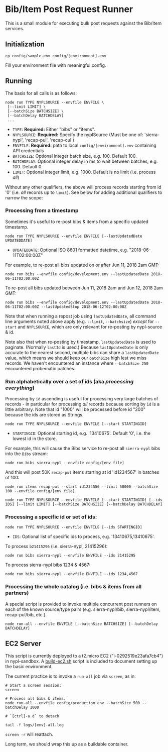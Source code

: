 # Bib/Item Post Request Runner

This is a small module for executing bulk post requests against the Bib/Item services.

## Initialization

```
cp config/sample.env config/[environment].env
```

Fill your environment file with meaningful config.

## Running

The basis for all calls is as follows:

```
node run TYPE NYPLSOURCE --envfile ENVFILE \
 [--limit LIMIT] \
 [--batchSize BATCHSIZE] \
 [--batchDelay BATCHDELAY]
 ...
```

 * `TYPE`: **Required:** Either "bibs" or "items".
 * `NYPLSOURCE`: **Required:** Specify the nyplSource (Must be one of: 'sierra-nypl', 'recap-pul', 'recap-cul')
 * `ENVFILE`: **Required:** path to local `config/[environment].env` containing API credentials
 * `BATCHSIZE`: Optional integer batch size, e.g. 100. Default 100.
 * `BATCHDELAY`: Optional integer delay in ms to wait between batches, e.g. 100. Default 0.
 * `LIMIT`: Optional integer limit, e.g. 1000. Default is no limit (i.e. process *all*)

Without any other qualifiers, the above will process records starting from id '0' (i.e. *all* records up to `limit`). See below for adding additional qualifiers to narrow the scope:

### Processing from a timestamp

Sometimes it's useful to re-post bibs & items from a specific updated timestamp.

```
node run TYPE NYPLSOURCE --envfile ENVFILE [--lastUpdatedDate UPDATEDDATE]
```

 * `UPDATEDDATE`: Optional ISO 8601 formatted datetime, e.g. "2018-06-11T02:00:00Z"

For example, to re-post all bibs updated on or after Jun 11, 2018 2am GMT:

```
node run bibs --envfile config/development.env --lastUpdatedDate 2018-06-11T02:00:00Z
```

To re-post all bibs updated between Jun 11, 2018 2am and Jun 12, 2018 2am GMT:

```
node run bibs --envfile config/development.env --lastUpdatedDate 2018-06-11T02:00:00Z --lastUpdatedStop 2018-06-12T02:00:00Z
```

Note that when running a repost job using `lastUpdatedDate`, all command line arguments noted above apply (e.g. `--limit`, `--batchsize`) *except* for `--start` and `NYPLSOURCE`, which are only relevant for re-posting by nypl-source & id.

Note also that when re-posting by timestamp, `lastUpdatedDate` is used to paginate. (Normally `lastId` is used.) Because `lastUpdatedDate` is only accurate to the nearest second, multiple bibs can share a `lastUpdatedDate` value, which means we should keep our `batchSize` high lest we miss records. We haven't encountered an instance where `--batchSize 250` encountered probematic patches.

### Run alphabetically over a set of ids (aka *processing everything*)

Processing by `id` ascending is useful for processing very large batches of records - in particular for processing *all* records because sorting by `id` is a little arbitrary. Note that id "1000" will be processed before id "200" because the ids are stored as Strings.

```
node run TYPE NYPLSOURCE --envfile ENVFILE [--start STARTINGID]
```

 * `STARTINGID`: Optional starting id, e.g. '13410675'. Default '0', i.e. the lowest id in the store.

For example, this will cause the Bibs service to re-post all `sierra-nypl` bibs into the `Bibs` stream:

```
node run bibs sierra-nypl --envfile config/[env file]
```

And this will post 50K `recap-pul` items starting at id 'id1234567' in batches of 100:

```
node run items recap-pul --start id1234556 --limit 50000 --batchSize 100 --envfile config/[env file]
```

```
node run TYPE NYPLSOURCE --envfile ENVFILE [--start STARTINGID] [--ids IDS] [--limit LIMIT] [--batchSize BATCHSIZE] [--batchDelay BATCHDELAY]
```

### Processing a specific id or set of ids:

```
node run TYPE NYPLSOURCE --envfile ENVFILE [--ids STARTINGID]
```

 * `IDS`: Optional list of specific ids to process, e.g. '13410675,13410675'.

To process `b21415296` (i.e. sierra-nypl, 21415296):

```
node run bibs sierra-nypl --envfile ENVFILE --ids 21415295
```

To process sierra-nypl bibs 1234 & 4567:

```
node run bibs sierra-nypl --envfile ENVFILE --ids 1234,4567
```

### Processing the whole catalog (i.e. bibs & items from all partners)

A special script is provided to invoke multiple concurrent post runners on each of the known source/type pairs (e.g. sierra-nypl/bib, sierra-nypl/item, recap-pul/bib, etc.).

```
node run-all --envfile ENVFILE [--batchSize BATCHSIZE] [--batchDelay BATCHDELAY]
```

## EC2 Server

This script is currently deployed to a t2.micro EC2 ("i-0292519e23afa7cb4") in nypl-sandbox. A [build-ec2.sh](build-ec2.sh) script is included to document setting up the basic environment.

The current practice is to invoke a `run-all` job via `screen`, as in:

```
# Start a screen session:
screen

# Process all bibs & items:
node run-all --envfile config/production.env --batchSize 500 --batchDelay 1000

# `[ctrl]-a d` to detach

tail -f logs/[env]-all.log
```

`screen -r` will reattach.

Long term, we should wrap this up as a buildable container.
